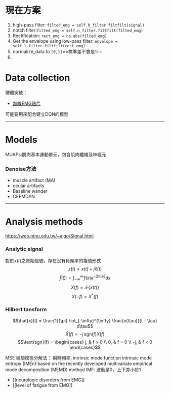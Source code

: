 # 現在方案
1. high-pass filter: `filted_emg = self.h_filter.filtfilt(signal)`
2. notch filter:`filted_emg = self.n_filter.filtfilt(filted_emg)`
3. Rectification: `rect_emg = np.abs(filted_emg)`
4. Get the envelope using low-pass filter: `envelope = self.l_filter.filtfilt(rect_emg)`
5. normalize_data to `[0,1]`==標準差不會是1==
6. 
# Data collection
硬體突破：
- [無線EMG貼片](https://www.bio-translational-exoskeleton.com/)

可能要用來配合建立DQN的模型

---
# Models
MUAPs:肌肉基本運動單元，包含肌肉纖維及神經元
### Denoise方法
- muscle artifact (MA)
- ocular artifacts
- Baseline wander
- CEEMDAN

---
# Analysis methods
https://web.ntnu.edu.tw/~algo/Signal.html
### Analytic signal
對於$x(t)$之原始信號，存在沒有負頻率的複值形式
$$z(t) = x(t) + j \hat{x}(t)$$
$$\hat{f} (\xi)=\int_{-\infty}^{\infty}f(x)e^{-2\pi ix\xi}dx$$
$$X(f) = \mathscr{F}\{x(t)\}$$
$$X(-f) = X^*(f)$$
### Hilbert tansform
$$\hat{x}(t) = \frac{1}{\pi} \int_{-\infty}^{\infty} \frac{x(\tau)}{t - \tau} d\tau$$
$$\hat{X}(f) = -j \, \text{sgn}(f) X(f)$$
$$\text{sgn}(f) =
\begin{cases}
j, & f > 0 \\
0, & f = 0 \\
-j, & f < 0
\end{cases}$$


MSE
經驗模態分解法：
瞬時頻率, intrinsic mode function
intrinsic mode entropy (IMEn):based on the recently developed multivariate empirical mode decomposition (MEMD) method
IMF: 波動是0，上下差小於1

- [[neurologic disorders from EMG]]
- [[level of fatigue from EMG]]